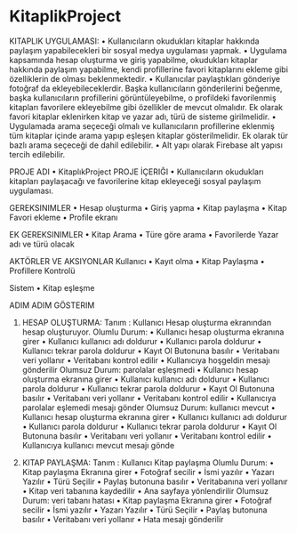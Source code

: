 # KitaplikProject
KITAPLIK UYGULAMASI:
•	Kullanıcıların okudukları kitaplar hakkında paylaşım yapabilecekleri bir sosyal medya uygulaması yapmak.
•	Uygulama kapsamında hesap oluşturma ve giriş yapabilme, okudukları kitaplar hakkında paylaşım yapabilme, kendi profillerine favori kitaplarını ekleme gibi özelliklerin de olması beklenmektedir.
•	Kullanıcılar paylaştıkları gönderiye fotoğraf da ekleyebileceklerdir. Başka kullanıcıların gönderilerini beğenme, başka kullanıcıların profillerini görüntüleyebilme, o profildeki favorilenmiş kitapları favorilere ekleyebilme gibi özellikler de mevcut olmalıdır. Ek olarak favori kitaplar eklenirken kitap ve yazar adı, türü de sisteme girilmelidir.
•	Uygulamada arama seçeceği olmalı ve kullanıcıların profillerine eklenmiş tüm kitaplar içinde arama yapıp eşleşen kitaplar gösterilmelidir. Ek olarak tür bazlı arama seçeceği de dahil edilebilir.
•	Alt yapı olarak Firebase alt yapısı tercih edilebilir.


PROJE ADI 
•	KitaplıkProject
PROJE İÇERIĞI
•	Kullanıcıların okudukları kitapları paylaşacağı ve favorilerine kitap ekleyeceği sosyal paylaşım uygulaması.























GEREKSINIMLER
•	Hesap oluşturma
•	Giriş yapma
•	Kitap paylaşma
•	Kitap Favori ekleme
•	Profile ekranı



EK GEREKSINIMLER
•	Kitap Arama
•	Türe göre arama
•	Favorilerde Yazar adı ve türü olacak




AKTÖRLER VE AKSIYONLAR
Kullanıcı
•	Kayıt olma
•	Kitap Paylaşma
•	Profillere Kontrolü

Sistem
•	Kitap eşleşme



ADIM ADIM GÖSTERIM

1.	HESAP OLUŞTURMA:
Tanım : Kullanıcı Hesap oluşturma ekranından hesap oluşturuyor.
Olumlu Durum:
•	Kullanıcı hesap oluşturma ekranına girer
•	Kullanıcı kullanıcı adı doldurur
•	Kullanıcı parola doldurur
•	Kullanıcı tekrar parola doldurur
•	Kayıt Ol Butonuna basılır
•	Veritabanı veri yollanır
•	Veritabanı kontrol edilir
•	Kullanıcıya hoşgeldin mesajı gönderilir
Olumsuz Durum: parolalar eşleşmedi 
•	Kullanıcı hesap oluşturma ekranına girer
•	Kullanıcı kullanıcı adı doldurur
•	Kullanıcı parola doldurur
•	Kullanıcı tekrar parola doldurur
•	Kayıt Ol Butonuna basılır
•	Veritabanı veri yollanır
•	Veritabanı kontrol edilir
•	Kullanıcıya parolalar eşlemedi mesajı gönder
Olumsuz Durum: kullanıcı mevcut
•	Kullanıcı hesap oluşturma ekranına girer
•	Kullanıcı kullanıcı adı doldurur
•	Kullanıcı parola doldurur
•	Kullanıcı tekrar parola doldurur
•	Kayıt Ol Butonuna basılır
•	Veritabanı veri yollanır
•	Veritabanı kontrol edilir
•	Kullanıcıya kullanıcı mevcut mesajı gönde





2.	KITAP PAYLAŞMA:
Tanım : Kullanıcı Kitap paylaşma
Olumlu Durum:
•	Kitap paylaşma Ekranına girer
•	Fotoğraf secilir
•	İsmi yazılır
•	Yazarı Yazılır
•	Türü Seçilir
•	Paylaş butonuna basılır
•	Veritabanına veri yollanır
•	Kitap veri tabanına kaydedilir
•	Ana sayfaya yönlendirilir
Olumsuz Durum: veri tabanı hatası
•	Kitap paylaşma Ekranına girer
•	Fotoğraf secilir
•	İsmi yazılır
•	Yazarı Yazılır
•	Türü Seçilir
•	Paylaş butonuna basılır
•	Veritabanı veri yollanır
•	Hata mesajı gönderilir
